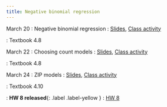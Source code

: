 ```yaml
---
title: Negative binomial regression
---
```


March 20
: Negative binomial regression
  : [Slides](https://sta214-s23.github.io/slides/lecture_23.pdf), [Class activity](https://sta214-s23.github.io/class_activities/ca_lecture_23.html)

: Textbook 4.8

March 22
: Choosing count models
  : [Slides](https://sta214-s23.github.io/slides/lecture_24.pdf), [Class activity](https://sta214-s23.github.io/class_activities/ca_lecture_24.html)

: Textbook 4.8

March 24
: ZIP models
  : [Slides](https://sta214-s23.github.io/slides/lecture_25.pdf), [Class activity](https://sta214-s23.github.io/class_activities/ca_lecture_25.html)
  
: Textbook 4.10

: **HW 8 released**{: .label .label-yellow }
  : [HW 8](https://sta214-s23.github.io/homework/HW8.pdf)
